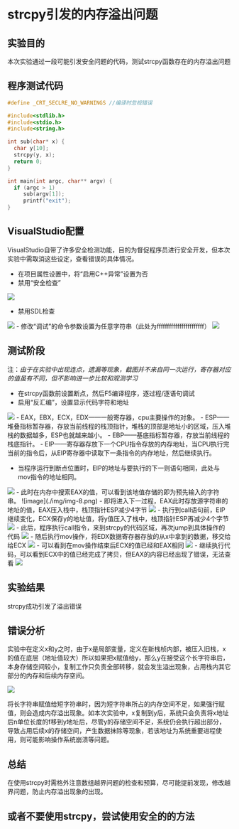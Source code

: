 # strcpy引发的内存溢出问题

## 实验目的  

本次实验通过一段可能引发安全问题的代码，测试strcpy函数存在的内存溢出问题

## 程序测试代码  

```C
#define _CRT_SECLRE_NO_WARNINGS //编译时忽视错误

#include<stdlib.h>
#include<stdio.h>
#include<string.h>

int sub(char* x) {
  char y[10];
  strcpy(y, x);
  return 0;
}

int main(int argc, char** argv) {
  if (argc > 1)
     sub(argv[1]);
     printf("exit");
}
```

## VisualStudio配置  

VisualStudio自带了许多安全检测功能，目的为督促程序员进行安全开发，但本次实验中需取消这些设定，查看错误的具体情况。

- 在项目属性设置中，将“启用C++异常”设置为否
- 禁用“安全检查”  

<img src="img/img-1.png">

- 禁用SDL检查  
<img src="img/img-2.png">
- 修改“调试”的命令参数设置为任意字符串（此处为fffffffffffffffffffffff）  
<img src="img/img-3.png">

## 测试阶段  

注：*由于在实验中出现连点，遗漏等现象，截图并不来自同一次运行，寄存器对应的值虽有不同，但不影响进一步比较和观测学习*  

- 在strcpy函数前设置断点，然后F5编译程序，逐过程/逐语句调试  
- 启用“反汇编”，设置显示代码字符和地址
<img src="img/img-4.png">
  - EAX，EBX，ECX，EDX——一般寄存器，cpu主要操作的对象。
  - ESP——堆叠指标暂存器，存放当前线程的栈顶指针，堆栈的顶部是地址小的区域，压入堆栈的数据越多，ESP也就越来越小。  
  - EBP——基底指标暂存器，存放当前线程的栈底指针。  
  - EIP——寄存器存放下一个CPU指令存放的内存地址，当CPU执行完当前的指令后，从EIP寄存器中读取下一条指令的内存地址，然后继续执行。  

- 当程序运行到断点位置时，EIP的地址与要执行的下一则语句相同，此处与mov指令的地址相同。  
<img src="img/img-5.png">
  - 此时在内存中搜索EAX的值，可以看到该地值存储的即为预先输入的字符串。
  ![image](./img/img-8.png)  
- 即将进入下一过程，EAX此时存放源字符串的地址的值，EAX压入栈中，栈顶指针ESP减少4字节  
<img src="img/img-6.png">
- 执行到call语句前，EIP继续变化，ECX保存y的地址值，将y值压入了栈中，栈顶指针ESP再减少4个字节  
<img src="img/img-7.png">
- 此后，程序执行call指令，来到strcpy的代码区域，再次jump到具体操作的代码  
<img src="img/img-8.png">
- 随后执行mov操作，将EDX数据寄存器存放的从x中拿到的数据，移交给给ECX
<img src="img/img-12.png">
  - 可以看到在mov操作结束后ECX的值已经和EAX相同  
<img src="img/img-9.png">
- 继续执行代码，可以看到ECX中的值已经完成了拷贝，但EAX的内容已经出现了错误，无法查看
<img src="img/img-10.png">

## 实验结果

strcpy成功引发了溢出错误

## 错误分析

实验中在定义x和y之时，由于x是局部变量，定义在新栈桢内部，被压入旧栈，x的值在底层（地址值较大）所以如果把x赋值给y，那么y在接受这个长字符串后，本身存储空间较小，复制工作只负责全部转移，就会发生溢出现象，占用栈内其它部分的内存和后续内存空间。  

<img src="img/img-13.png">

将长字符串赋值给短字符串时，因为短字符串所占的内存空间不足，如果强行赋值，则会造成内存溢出现象。如本次实验中，x复制到y后，系统只会负责将x地址后n单位长度的f移到y地址后，尽管y的存储空间不足，系统仍会执行超出部分，导致占用后续x的存储空间，产生数据抹除等现象，若该地址为系统重要进程使用，则可能影响操作系统崩溃等问题。

## 总结  

在使用strcpy时需格外注意数组越界问题的检查和预算，尽可能提前发现，修改越界问题，防止内存溢出现象的出现。

## 或者不要使用strcpy，尝试使用安全的的方法
